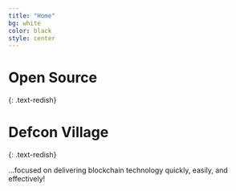 ```yaml
---
title: "Home"
bg: white
color: black
style: center
---
```


# Open Source
{: .text-redish}

<span class="fa-stack subtlecircle" style="font-size:100px; background:rgba(255,166,0,0.1)">
  <i class="fa fa-circle fa-stack-2x text-white"></i>
  <i class="fa fa-calendar fa-stack-1x text-orange"></i>
</span>

# Defcon Village
{: .text-redish}

…focused on delivering blockchain technology quickly, easily, and effectively!
